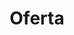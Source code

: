 ---
title: Oferta
layout: oferta
draft: false
services:
  - title: "Najbardziej zaawansowana agencja marketingu cyfrowego i IT."
    content: "Jesteśmy profesjonalną agencją reklamową, która oferuje najnowocześniejsze rozwiązania w zakresie marketingu cyfrowego i technologii informatycznych. Zapewniamy kompleksowe usługi, które przekształcają Twoje wyzwania w sukcesy. Skontaktuj się z nami już teraz!"
    images:
      # - "/images/service-slide-1.png"
      - "/images/service-slide-2.png"
      # - "/images/service-slide-3.png"
    button:
      enable: true
      label: "Sprawdź nas"
      link: /kontakt

  - title: "Prywatna firma zajmująca się bezpieczeństwem informacyjnym i cybernetycznym"
    content: "Specjalizujemy się w dostarczaniu kompleksowych rozwiązań w zakresie bezpieczeństwa informacyjnego i cybernetycznego. Nasz zespół doświadczonych specjalistów zapewnia ochronę Twoich danych i infrastruktury. Skontaktuj się z nami, aby zabezpieczyć swoją firmę."
    images: 
      - "/images/service-slide-1.png"
    button:
      enable: true
      label: "Sprawdź nas"
      link: /kontakt
  
  - title: "Doświadczony zespół specjalistów o szerokim zakresie umiejętności"
    content: "Nasz zespół składa się z doświadczonych i utalentowanych osób, które posiadają szerokie kompetencje w różnych dziedzinach. Dzięki temu możemy zapewnić kompleksowe wsparcie i dostosowane rozwiązania dla Twojej firmy. Skontaktuj się z nami, aby rozpocząć współpracę!"
    images:
      # - "/images/service-slide-1.png"
      # - "/images/service-slide-2.png"
      - "/images/service-slide-3.png"
    button:
      enable: true
      label: "Sprawdź nas"
      link: /kontakt

  - title: "Firma wyróżniająca się spośród innych"
    content: "Jesteśmy innowacyjną agencją reklamową, która stoi wyróżnia się na tle konkurencji. Nasze kreatywne podejście, zaangażowanie i skuteczne strategie sprawiają, że osiągamy wyjątkowe rezultaty. Skontaktuj się z nami i przekonaj się sam!"
    images:
      - "/images/service-slide-1.png"
      - "/images/service-slide-2.png"
      - "/images/service-slide-3.png"
    button:
      enable: true
      label: "Sprawdź nas"
      link: /kontakt

workflow: 
  title: "Doświadcz najlepszego procesu pracy z nami"
  image: "/images/banner.svg"
  description: "Przy współpracy z nami będziesz doświadczać najwyższej jakości procesu pracy. Nasz zespół profesjonalistów zapewni Ci płynne i skuteczne działania, które przekształcą Twoje cele w rzeczywistość."

call_to_action:
  title: Gotów, aby rozpocząć?
  content: "Jesteśmy gotowi pomóc Ci w osiągnięciu Twoich celów. Skontaktuj się z nami już dziś!"
  image: '/images/cta.svg'
  button:
    enable: true
    label: "Skontaktuj się"
    link: "/kontakt"
---